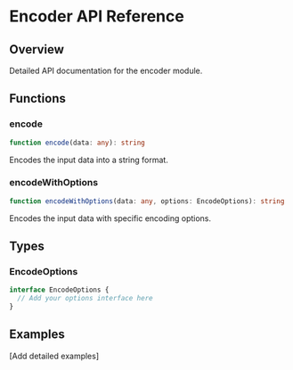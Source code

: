 # Encoder API Reference

## Overview

Detailed API documentation for the encoder module.

## Functions

### encode

```typescript
function encode(data: any): string
```

Encodes the input data into a string format.

### encodeWithOptions

```typescript
function encodeWithOptions(data: any, options: EncodeOptions): string
```

Encodes the input data with specific encoding options.

## Types

### EncodeOptions

```typescript
interface EncodeOptions {
  // Add your options interface here
}
```

## Examples

[Add detailed examples]
